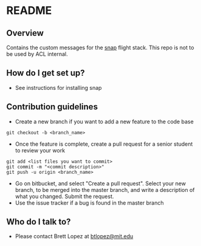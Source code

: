 # README #
## Overview ##
Contains the custom messages for the [snap](https://bitbucket.org/brettlopez/snap) flight stack. This repo is not to be used by ACL internal.            

## How do I get set up? ##

* See instructions for installing snap

## Contribution guidelines ##

* Create a new branch if you want to add a new feature to the code base
```
git checkout -b <branch_name>
```
* Once the feature is complete, create a pull request for a senior student to review your work
```
git add <list files you want to commit>
git commit -m "<commit description>"
git push -u origin <branch_name>
```
* Go on bitbucket, and select "Create a pull request". Select your new branch, to be merged into the master branch, and write a description of what you changed. Submit the request.
* Use the issue tracker if a bug is found in the master branch

## Who do I talk to? ##

* Please contact Brett Lopez at btlopez@mit.edu
